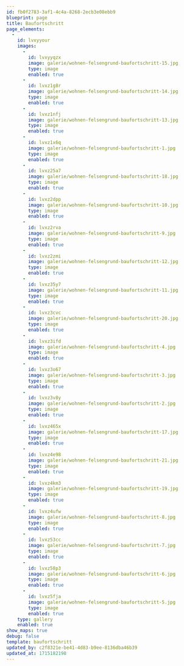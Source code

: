 ```yaml
---
id: fb0f2783-3af1-4c4a-8268-2ecb3e08ebb9
blueprint: page
title: Baufortschritt
page_elements:
  -
    id: lvxyyour
    images:
      -
        id: lvxyyqzx
        image: galerie/wohnen-felsengrund-baufortschritt-15.jpg
        type: image
        enabled: true
      -
        id: lvxz1g8r
        image: galerie/wohnen-felsengrund-baufortschritt-14.jpg
        type: image
        enabled: true
      -
        id: lvxz1nfj
        image: galerie/wohnen-felsengrund-baufortschritt-13.jpg
        type: image
        enabled: true
      -
        id: lvxz1x6q
        image: galerie/wohnen-felsengrund-baufortschritt-1.jpg
        type: image
        enabled: true
      -
        id: lvxz25a7
        image: galerie/wohnen-felsengrund-baufortschritt-18.jpg
        type: image
        enabled: true
      -
        id: lvxz2dpp
        image: galerie/wohnen-felsengrund-baufortschritt-10.jpg
        type: image
        enabled: true
      -
        id: lvxz2rva
        image: galerie/wohnen-felsengrund-baufortschritt-9.jpg
        type: image
        enabled: true
      -
        id: lvxz2zmi
        image: galerie/wohnen-felsengrund-baufortschritt-12.jpg
        type: image
        enabled: true
      -
        id: lvxz35y7
        image: galerie/wohnen-felsengrund-baufortschritt-11.jpg
        type: image
        enabled: true
      -
        id: lvxz3cvc
        image: galerie/wohnen-felsengrund-baufortschritt-20.jpg
        type: image
        enabled: true
      -
        id: lvxz3ifd
        image: galerie/wohnen-felsengrund-baufortschritt-4.jpg
        type: image
        enabled: true
      -
        id: lvxz3o67
        image: galerie/wohnen-felsengrund-baufortschritt-3.jpg
        type: image
        enabled: true
      -
        id: lvxz3v8y
        image: galerie/wohnen-felsengrund-baufortschritt-2.jpg
        type: image
        enabled: true
      -
        id: lvxz465x
        image: galerie/wohnen-felsengrund-baufortschritt-17.jpg
        type: image
        enabled: true
      -
        id: lvxz4e98
        image: galerie/wohnen-felsengrund-baufortschritt-21.jpg
        type: image
        enabled: true
      -
        id: lvxz4km3
        image: galerie/wohnen-felsengrund-baufortschritt-19.jpg
        type: image
        enabled: true
      -
        id: lvxz4ufw
        image: galerie/wohnen-felsengrund-baufortschritt-8.jpg
        type: image
        enabled: true
      -
        id: lvxz53cc
        image: galerie/wohnen-felsengrund-baufortschritt-7.jpg
        type: image
        enabled: true
      -
        id: lvxz58p3
        image: galerie/wohnen-felsengrund-baufortschritt-6.jpg
        type: image
        enabled: true
      -
        id: lvxz5fja
        image: galerie/wohnen-felsengrund-baufortschritt-5.jpg
        type: image
        enabled: true
    type: gallery
    enabled: true
show_maps: true
debug: false
template: baufortschritt
updated_by: c2f8321e-be41-4d83-b9ee-8136dba46b39
updated_at: 1715182198
---
```

